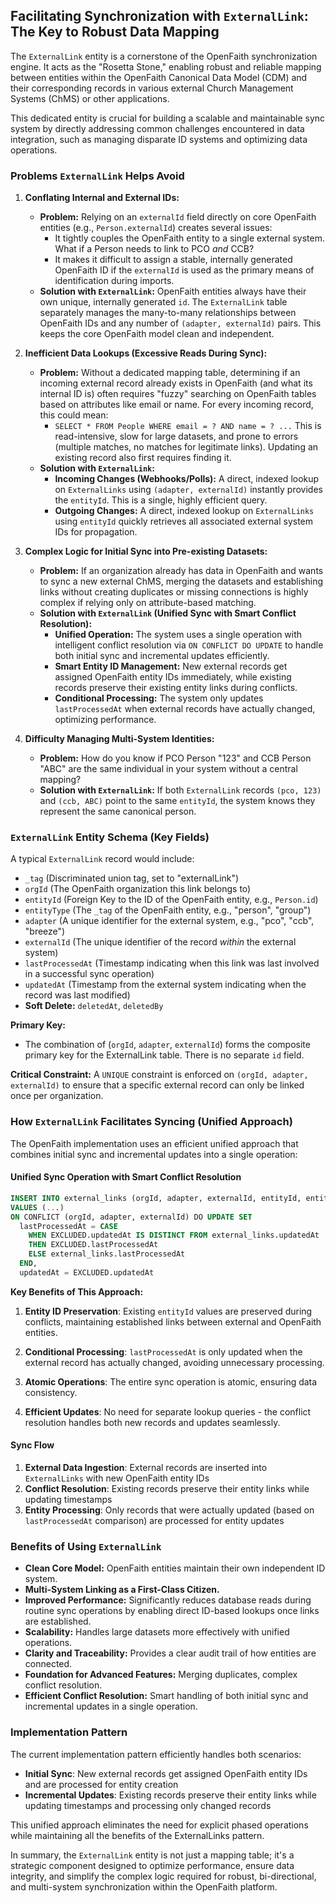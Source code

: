 ## Facilitating Synchronization with `ExternalLink`: The Key to Robust Data Mapping

The `ExternalLink` entity is a cornerstone of the OpenFaith synchronization engine. It acts as the "Rosetta Stone," enabling robust and reliable mapping between entities within the OpenFaith Canonical Data Model (CDM) and their corresponding records in various external Church Management Systems (ChMS) or other applications.

This dedicated entity is crucial for building a scalable and maintainable sync system by directly addressing common challenges encountered in data integration, such as managing disparate ID systems and optimizing data operations.

### Problems `ExternalLink` Helps Avoid

1.  **Conflating Internal and External IDs:**

    - **Problem:** Relying on an `externalId` field directly on core OpenFaith entities (e.g., `Person.externalId`) creates several issues:
      - It tightly couples the OpenFaith entity to a single external system. What if a Person needs to link to PCO _and_ CCB?
      - It makes it difficult to assign a stable, internally generated OpenFaith ID if the `externalId` is used as the primary means of identification during imports.
    - **Solution with `ExternalLink`:** OpenFaith entities always have their own unique, internally generated `id`. The `ExternalLink` table separately manages the many-to-many relationships between OpenFaith IDs and any number of `(adapter, externalId)` pairs. This keeps the core OpenFaith model clean and independent.

2.  **Inefficient Data Lookups (Excessive Reads During Sync):**

    - **Problem:** Without a dedicated mapping table, determining if an incoming external record already exists in OpenFaith (and what its internal ID is) often requires "fuzzy" searching on OpenFaith tables based on attributes like email or name. For every incoming record, this could mean:
      - `SELECT * FROM People WHERE email = ? AND name = ? ...`
        This is read-intensive, slow for large datasets, and prone to errors (multiple matches, no matches for legitimate links). Updating an existing record also first requires finding it.
    - **Solution with `ExternalLink`:**
      - **Incoming Changes (Webhooks/Polls):** A direct, indexed lookup on `ExternalLinks` using `(adapter, externalId)` instantly provides the `entityId`. This is a single, highly efficient query.
      - **Outgoing Changes:** A direct, indexed lookup on `ExternalLinks` using `entityId` quickly retrieves all associated external system IDs for propagation.

3.  **Complex Logic for Initial Sync into Pre-existing Datasets:**

    - **Problem:** If an organization already has data in OpenFaith and wants to sync a new external ChMS, merging the datasets and establishing links without creating duplicates or missing connections is highly complex if relying only on attribute-based matching.
    - **Solution with `ExternalLink` (Unified Sync with Smart Conflict Resolution):**
      - **Unified Operation:** The system uses a single operation with intelligent conflict resolution via `ON CONFLICT DO UPDATE` to handle both initial sync and incremental updates efficiently.
      - **Smart Entity ID Management:** New external records get assigned OpenFaith entity IDs immediately, while existing records preserve their existing entity links during conflicts.
      - **Conditional Processing:** The system only updates `lastProcessedAt` when external records have actually changed, optimizing performance.

4.  **Difficulty Managing Multi-System Identities:**
    - **Problem:** How do you know if PCO Person "123" and CCB Person "ABC" are the same individual in your system without a central mapping?
    - **Solution with `ExternalLink`:** If both `ExternalLink` records `(pco, 123)` and `(ccb, ABC)` point to the same `entityId`, the system knows they represent the same canonical person.

### `ExternalLink` Entity Schema (Key Fields)

A typical `ExternalLink` record would include:

- `_tag` (Discriminated union tag, set to "externalLink")
- `orgId` (The OpenFaith organization this link belongs to)
- `entityId` (Foreign Key to the ID of the OpenFaith entity, e.g., `Person.id`)
- `entityType` (The `_tag` of the OpenFaith entity, e.g., "person", "group")
- `adapter` (A unique identifier for the external system, e.g., "pco", "ccb", "breeze")
- `externalId` (The unique identifier of the record _within_ the external system)
- `lastProcessedAt` (Timestamp indicating when this link was last involved in a successful sync operation)
- `updatedAt` (Timestamp from the external system indicating when the record was last modified)
- **Soft Delete:** `deletedAt`, `deletedBy`

**Primary Key:**

- The combination of (`orgId`, `adapter`, `externalId`) forms the composite primary key for the ExternalLink table. There is no separate `id` field.

**Critical Constraint:** A `UNIQUE` constraint is enforced on `(orgId, adapter, externalId)` to ensure that a specific external record can only be linked once per organization.

### How `ExternalLink` Facilitates Syncing (Unified Approach)

The OpenFaith implementation uses an efficient unified approach that combines initial sync and incremental updates into a single operation:

#### **Unified Sync Operation with Smart Conflict Resolution**

```sql
INSERT INTO external_links (orgId, adapter, externalId, entityId, entityType, ...)
VALUES (...)
ON CONFLICT (orgId, adapter, externalId) DO UPDATE SET
  lastProcessedAt = CASE
    WHEN EXCLUDED.updatedAt IS DISTINCT FROM external_links.updatedAt
    THEN EXCLUDED.lastProcessedAt
    ELSE external_links.lastProcessedAt
  END,
  updatedAt = EXCLUDED.updatedAt
```

**Key Benefits of This Approach:**

1. **Entity ID Preservation**: Existing `entityId` values are preserved during conflicts, maintaining established links between external and OpenFaith entities.

2. **Conditional Processing**: `lastProcessedAt` is only updated when the external record has actually changed, avoiding unnecessary processing.

3. **Atomic Operations**: The entire sync operation is atomic, ensuring data consistency.

4. **Efficient Updates**: No need for separate lookup queries - the conflict resolution handles both new records and updates seamlessly.

#### **Sync Flow**

1. **External Data Ingestion**: External records are inserted into `ExternalLinks` with new OpenFaith entity IDs
2. **Conflict Resolution**: Existing records preserve their entity links while updating timestamps
3. **Entity Processing**: Only records that were actually updated (based on `lastProcessedAt` comparison) are processed for entity updates

### Benefits of Using `ExternalLink`

- **Clean Core Model:** OpenFaith entities maintain their own independent ID system.
- **Multi-System Linking as a First-Class Citizen.**
- **Improved Performance:** Significantly reduces database reads during routine sync operations by enabling direct ID-based lookups once links are established.
- **Scalability:** Handles large datasets more effectively with unified operations.
- **Clarity and Traceability:** Provides a clear audit trail of how entities are connected.
- **Foundation for Advanced Features:** Merging duplicates, complex conflict resolution.
- **Efficient Conflict Resolution:** Smart handling of both initial sync and incremental updates in a single operation.

### Implementation Pattern

The current implementation pattern efficiently handles both scenarios:

- **Initial Sync**: New external records get assigned OpenFaith entity IDs and are processed for entity creation
- **Incremental Updates**: Existing records preserve their entity links while updating timestamps and processing only changed records

This unified approach eliminates the need for explicit phased operations while maintaining all the benefits of the ExternalLinks pattern.

In summary, the `ExternalLink` entity is not just a mapping table; it's a strategic component designed to optimize performance, ensure data integrity, and simplify the complex logic required for robust, bi-directional, and multi-system synchronization within the OpenFaith platform.
